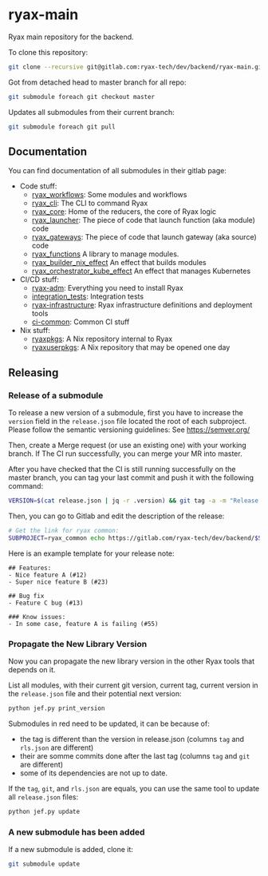 # ryax-main

Ryax main repository for the backend.

To clone this repository:
```sh
git clone --recursive git@gitlab.com:ryax-tech/dev/backend/ryax-main.git
```

Got from detached head to master branch for all repo:
```sh
git submodule foreach git checkout master
```

Updates all submodules from their current branch:
```sh
git submodule foreach git pull
```

## Documentation

You can find documentation of all submodules in their gitlab page:
- Code stuff:
    - [ryax_workflows](https://ryax-tech.gitlab.io/dev/backend/ryax_workflows/):
        Some modules and workflows
    - [ryax_cli](https://ryax-tech.gitlab.io/dev/backend/ryax_cli/):
        The CLI to command Ryax
    - [ryax_core](https://ryax-tech.gitlab.io/dev/backend/ryax_core/):
        Home of the reducers, the core of Ryax logic
    - [ryax_launcher](https://ryax-tech.gitlab.io/dev/backend/ryax_launcher/):
        The piece of code that launch function (aka module) code
    - [ryax_gateways](https://ryax-tech.gitlab.io/dev/backend/ryax_gateways/):
        The piece of code that launch gateway (aka source) code
    - [ryax_functions](https://ryax-tech.gitlab.io/dev/backend/ryax_functions/)
        A library to manage modules.
    - [ryax_builder_nix_effect](https://ryax-tech.gitlab.io/dev/backend/ryax_builder_nix_effect/)
        An effect that builds modules
    - [ryax_orchestrator_kube_effect](https://ryax-tech.gitlab.io/dev/backend/ryax_orchestrator_kube_effect/)
        An effect that manages Kubernetes
- CI/CD stuff:
    - [ryax-adm](https://ryax-tech.gitlab.io/dev/backend/ryax-adm/):
        Everything you need to install Ryax
    - [integration_tests](https://ryax-tech.gitlab.io/dev/backend/integration_tests/):
        Integration tests
    - [ryax-infrastructure](https://ryax-tech.gitlab.io/dev/backend/ryax-infrastructure/):
        Ryax infrastructure definitions and deployment tools
    - [ci-common](https://ryax-tech.gitlab.io/dev/backend/ci-common/):
        Common CI stuff
- Nix stuff:
    - [ryaxpkgs](https://ryax-tech.gitlab.io/dev/backend/ryaxpkgs/):
        A Nix repository internal to Ryax
    - [ryaxuserpkgs](https://ryax-tech.gitlab.io/dev/backend/ryaxuserpkgs/):
        A Nix repository that may be opened one day



## Releasing

### Release of a submodule

To release a new version of a submodule, first you have to increase the `version` field in the
`release.json` file located the root of each subproject. Please follow the
semantic versioning guidelines: See https://semver.org/

Then, create a Merge request (or use an existing one) with your working branch.
If The CI run successfully, you can merge your MR into master.

After you have checked that the CI is still running successfully on the master
branch, you can tag your last commit and push it with the following command:

```sh
VERSION=$(cat release.json | jq -r .version) && git tag -a -m "Release $VERSION" "$VERSION" && git push origin $VERSION
```

Then, you can go to Gitlab and edit the description of the release:
```sh
# Get the link for ryax common:
SUBPROJECT=ryax_common echo https://gitlab.com/ryax-tech/dev/backend/$SUBPROJECT/-/tags/$VERSION/release/edit
```

Here is an example template for your release note:
```
## Features:
- Nice feature A (#12)
- Super nice feature B (#23)

## Bug fix
- Feature C bug (#13)

### Know issues:
- In some case, feature A is failing (#55)
```

### Propagate the New Library Version

Now you can propagate the new library version in the other Ryax tools that
depends on it.

List all modules, with their current git version, current tag, current version in the `release.json` file and their potential next version:
```sh
python jef.py print_version
```

Submodules in red need to be updated, it can be because of:
- the tag is different than the version in release.json (columns `tag` and `rls.json` are different)
- their are somme commits done after the last tag (columns `tag` and `git` are different)
- some of its dependencies are not up to date.

If the `tag`, `git`, and `rls.json` are equals, you can use the same tool to update all `release.json` files:
```sh
python jef.py update
```

### A new submodule has been added

If a new submodule is added, clone it:
```sh
git submodule update
```

